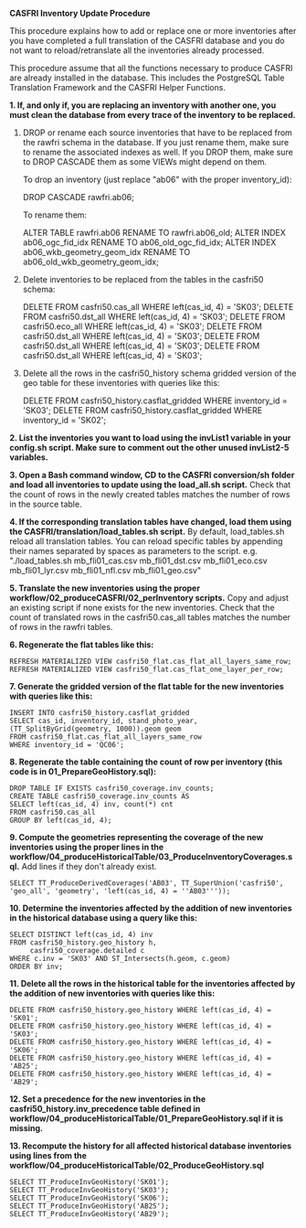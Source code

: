**CASFRI Inventory Update Procedure**

This procedure explains how to add or replace one or more inventories after you have completed a full translation of the CASFRI database and you do not want to reload/retranslate all the inventories already processed.

This procedure assume that all the functions necessary to produce CASFRI are already installed in the database. This includes the PostgreSQL Table Translation Framework and the CASFRI Helper Functions.

**1. If, and only if, you are replacing an inventory with another one, you must clean the database from every trace of the inventory to be replaced.**

 1. DROP or rename each source inventories that have to be replaced from the rawfri schema in the database. If you just rename them, make sure to rename the associated indexes as well. If you DROP them, make sure to DROP CASCADE them as some VIEWs might depend on them.

    To drop an inventory (just replace "ab06" with the proper inventory_id):

    DROP CASCADE rawfri.ab06;

    To rename them:

    ALTER TABLE rawfri.ab06 RENAME TO rawfri.ab06_old;
    ALTER INDEX ab06_ogc_fid_idx RENAME TO ab06_old_ogc_fid_idx;
    ALTER INDEX ab06_wkb_geometry_geom_idx RENAME TO ab06_old_wkb_geometry_geom_idx;

2. Delete inventories to be replaced from the tables in the casfri50 schema:

    DELETE FROM casfri50.cas_all WHERE left(cas_id, 4) = 'SK03';
    DELETE FROM casfri50.dst_all WHERE left(cas_id, 4) = 'SK03';
    DELETE FROM casfri50.eco_all WHERE left(cas_id, 4) = 'SK03';
    DELETE FROM casfri50.dst_all WHERE left(cas_id, 4) = 'SK03';
    DELETE FROM casfri50.dst_all WHERE left(cas_id, 4) = 'SK03';
    DELETE FROM casfri50.dst_all WHERE left(cas_id, 4) = 'SK03';

 3. Delete all the rows in the casfri50_history schema gridded version of the geo table for these inventories with queries like this:

    DELETE FROM casfri50_history.casflat_gridded WHERE inventory_id = 'SK03';
    DELETE FROM casfri50_history.casflat_gridded WHERE inventory_id = 'SK02';

**2. List the inventories you want to load using the invList1 variable in your config.sh script. Make sure to comment out the other unused invList2-5 variables.**

**3. Open a Bash command window, CD to the CASFRI conversion/sh folder and load all inventories to update using the load_all.sh script.**
    Check that the count of rows in the newly created tables matches the number of rows in the source table.

**4. If the corresponding translation tables have changed, load them using the CASFRI/translation/load_tables.sh script.**
    By default, load_tables.sh reload all translation tables. You can reload specific tables by appending their names separated by spaces as parameters to the script. e.g. "./load_tables.sh mb_fli01_cas.csv mb_fli01_dst.csv mb_fli01_eco.csv mb_fli01_lyr.csv mb_fli01_nfl.csv mb_fli01_geo.csv"

**5. Translate the new inventories using the proper workflow/02_produceCASFRI/02_perInventory scripts.**
    Copy and adjust an existing script if none exists for the new inventories. Check that the count of translated rows in the casfri50.cas_all tables matches the number of rows in the rawfri tables.

**6. Regenerate the flat tables like this:**

    REFRESH MATERIALIZED VIEW casfri50_flat.cas_flat_all_layers_same_row;
    REFRESH MATERIALIZED VIEW casfri50_flat.cas_flat_one_layer_per_row;

**7. Generate the gridded version of the flat table for the new inventories with queries like this:**

    INSERT INTO casfri50_history.casflat_gridded 
    SELECT cas_id, inventory_id, stand_photo_year, (TT_SplitByGrid(geometry, 1000)).geom geom
    FROM casfri50_flat.cas_flat_all_layers_same_row
    WHERE inventory_id = 'QC06';

**8. Regenerate the table containing the count of row per inventory (this code is in 01_PrepareGeoHistory.sql):**

    DROP TABLE IF EXISTS casfri50_coverage.inv_counts;
    CREATE TABLE casfri50_coverage.inv_counts AS
    SELECT left(cas_id, 4) inv, count(*) cnt
    FROM casfri50.cas_all
    GROUP BY left(cas_id, 4);

**9. Compute the geometries representing the coverage of the new inventories using the proper lines in the workflow/04_produceHistoricalTable/03_ProduceInventoryCoverages.sql.**
    Add lines if they don't already exist.

    SELECT TT_ProduceDerivedCoverages('AB03', TT_SuperUnion('casfri50', 'geo_all', 'geometry', 'left(cas_id, 4) = ''AB03'''));

**10. Determine the inventories affected by the addition of new inventories in the historical database using a query like this:**

    SELECT DISTINCT left(cas_id, 4) inv
    FROM casfri50_history.geo_history h, 
         casfri50_coverage.detailed c
    WHERE c.inv = 'SK03' AND ST_Intersects(h.geom, c.geom)
    ORDER BY inv;

**11. Delete all the rows in the historical table for the inventories affected by the addition of new inventories with queries like this:**

    DELETE FROM casfri50_history.geo_history WHERE left(cas_id, 4) = 'SK01';
    DELETE FROM casfri50_history.geo_history WHERE left(cas_id, 4) = 'SK03';
    DELETE FROM casfri50_history.geo_history WHERE left(cas_id, 4) = 'SK06';
    DELETE FROM casfri50_history.geo_history WHERE left(cas_id, 4) = 'AB25';
    DELETE FROM casfri50_history.geo_history WHERE left(cas_id, 4) = 'AB29';

**12. Set a precedence for the new inventories in the casfri50_history.inv_precedence table defined in workflow/04_produceHistoricalTable/01_PrepareGeoHistory.sql if it is missing.**

**13. Recompute the history for all affected historical database inventories using lines from the workflow/04_produceHistoricalTable/02_ProduceGeoHistory.sql**

    SELECT TT_ProduceInvGeoHistory('SK01');
    SELECT TT_ProduceInvGeoHistory('SK03');
    SELECT TT_ProduceInvGeoHistory('SK06');
    SELECT TT_ProduceInvGeoHistory('AB25');
    SELECT TT_ProduceInvGeoHistory('AB29');



